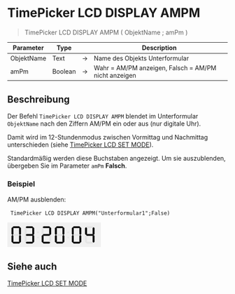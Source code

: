 # TimePicker LCD DISPLAY AMPM

> TimePicker LCD DISPLAY AMPM ( ObjektName ; amPm )

| Parameter | Type |     | Description |
| --- | --- | --- | --- |
| ObjektName | Text | → | Name des Objekts Unterformular |
| amPm | Boolean | → | Wahr = AM/PM anzeigen, Falsch = AM/PM nicht anzeigen |

## Beschreibung

Der Befehl `TimePicker LCD DISPLAY AMPM` blendet im Unterformular `ObjektName` nach den Ziffern AM/PM ein oder aus (nur digitale Uhr).

Damit wird im 12-Stundenmodus zwischen Vormittag und Nachmittag unterschieden (siehe [TimePicker LCD SET MODE](TimePicker%20LCD%20SET%20MODE.de.md)).

Standardmäßig werden diese Buchstaben angezeigt. Um sie auszublenden, übergeben Sie im Parameter `amPm` **Falsch**.

### Beispiel  

AM/PM ausblenden:

```4d
 TimePicker LCD DISPLAY AMPM("Unterformular1";False)
```

![](../images/pict1239891.fr.png)

## Siehe auch

[TimePicker LCD SET MODE](TimePicker%20LCD%20SET%20MODE.de.md)
